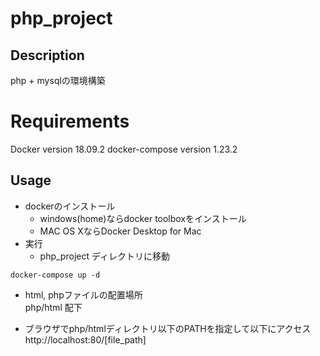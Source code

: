 # php_project
## Description
php + mysqlの環境構築

# Requirements
Docker version 18.09.2
docker-compose version 1.23.2

## Usage
- dockerのインストール
    - windows(home)ならdocker toolboxをインストール
    - MAC OS XならDocker Desktop for Mac
- 実行
    - php_project ディレクトリに移動
```
docker-compose up -d
```
- html, phpファイルの配置場所  
php/html 配下

- ブラウザでphp/htmlディレクトリ以下のPATHを指定して以下にアクセス  
http://localhost:80/[file_path]
